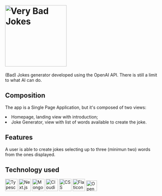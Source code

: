 <h1><img title="Very Bad Jokes" src="https://res.cloudinary.com/dtl48kr1u/image/upload/v1699270985/bad-jokes/title2_s1prxl.png" style="width: 200px"/></h1>

  <p>(Bad) Jokes generator developed using the OpenAI API. There is still a limit to what AI can do.<p>

<h2>Composition</h2>
<p>The app is a Single Page Application, but it's composed of two views:</p>
  <li>Homepage, landing view with introduction;</li>
  <li>Joke Generator, view with list of words available to create the joke.</li>
    
  <h2>Features</h2>
  <p>A user is able to create jokes selecting up to three (minimun two) words from the ones displayed.</p>
 

<h2>Technology used</h2>
  <div style="display: flex, flex-direction: row">
    <img title="Typescript" src="https://cdn-icons-png.flaticon.com/512/5968/5968381.png" style="width: 40px"/>
    <img title="Next.js" src="https://creazilla-store.fra1.digitaloceanspaces.com/icons/3220588/nextjs-icon-md.png" style="width: 40px" />
    <img title="MongoDB" src="https://img.icons8.com/color/256/mongodb.png" style="width: 40px"/>
    <img title="Cloudinary" src="https://pics.freeicons.io/uploads/icons/png/2182976911536207307-512.png" style="width: 40px"/>
    <img title="CSS" src="https://img.icons8.com/color/256/css3.png" style="width: 40px"/>
    <img title="Flaticon" src="https://encrypted-tbn0.gstatic.com/images?q=tbn:ANd9GcTKuL2RkIVgf9QvZa72DU1StmIFC5jHkqID4pX85IaEzBu3rOBl4Vme9j_6C9twQEqY3Fc&usqp=CAU" style="width: 40px"/>
    <img title="OpenAI" src="https://encrypted-tbn0.gstatic.com/images?q=tbn:ANd9GcTa2XAjaT3uS7nW6wkJR6xiP8N2SxgNggJFgi5QjlyTxPJ3kSht6XtD-3CJNmQ0VwDQaNA&usqp=CAU" style="width: 35px"/>
  </div>
 
 
